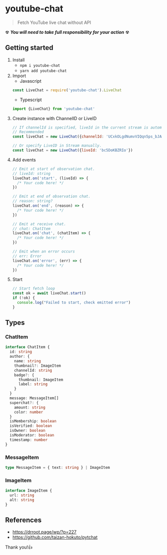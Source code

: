 # youtube-chat
> Fetch YouTube live chat without API

☢ ***You will need to take full responsibility for your action*** ☢

## Getting started
1. Install
    - `npm i youtube-chat`
    - `yarn add youtube-chat`
2. Import
    - Javascript
    ```javascript
    const LiveChat = require('youtube-chat').LiveChat
    ```
    - Typescript
    ```typescript
    import {LiveChat} from 'youtube-chat'
    ```
3. Create instance with ChannelID or LiveID
    ```javascript
    // If channelId is specified, liveId in the current stream is automatically acquired.
    // Recommended
    const liveChat = new LiveChat({channelId: 'UCxkOLgdNumvVIQqn5ps_bJA'})
    
    // Or specify LiveID in Stream manually.
    const liveChat = new LiveChat({liveId: 'bc5DoKBZRIo'})
    ```
4. Add events
    ```typescript
    // Emit at start of observation chat.
    // liveId: string
    liveChat.on('start', (liveId) => {
      /* Your code here! */
    })
   
    // Emit at end of observation chat.
    // reason: string?
    liveChat.on('end', (reason) => {
      /* Your code here! */
    })
    
    // Emit at receive chat.
    // chat: ChatItem
    liveChat.on('chat', (chatItem) => {
      /* Your code here! */
    })
    
    // Emit when an error occurs
    // err: Error
    liveChat.on('error', (err) => {
      /* Your code here! */
    })
    ```
5. Start
    ```typescript
    // Start fetch loop
    const ok = await liveChat.start()
    if (!ok) {
      console.log("Failed to start, check emitted error")
    }
    ```

## Types
### ChatItem
```typescript
interface ChatItem {
  id: string
  author: {
    name: string
    thumbnail?: ImageItem
    channelId: string
    badge?: {
      thumbnail: ImageItem
      label: string
    }
  }
  message: MessageItem[]
  superchat?: {
    amount: string
    color: number
  }
  isMembership: boolean
  isVerified: boolean
  isOwner: boolean
  isModerator: boolean
  timestamp: number
}
```

### MessageItem
```typescript
type MessageItem = { text: string } | ImageItem
```

### ImageItem
```typescript
interface ImageItem {
  url: string
  alt: string
}
```

## References
- https://drroot.page/wp/?p=227
- https://github.com/taizan-hokuto/pytchat

Thank you!👍
